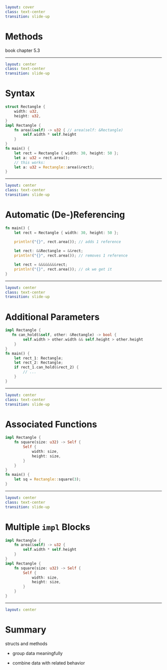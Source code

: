 ```yaml
layout: cover
class: text-center
transition: slide-up
```

# Methods

book chapter 5.3

<Nr />

---

```yaml
layout: center
class: text-center
transition: slide-up
```

# Syntax

```rust {5-9,12,14}
struct Rectangle {
    width: u32,
    height: u32,
}
impl Rectangle {
    fn area(&self) -> u32 { // area(self: &Rectangle)
        self.width * self.height
    }
}
fn main() {
    let rect = Rectangle { width: 30, height: 50 };
    let a: u32 = rect.area();
    // this works:
    let a: u32 = Rectangle::area(&rect);
}
```

<div
    style="background-color: red"
    class="h-0.8 rounded absolute top-62.5 left-72.2 w-7.5"
></div>
<div
    style="background-color: red"
    class="h-0.8 rounded absolute top-67.3 left-97 w-11"
></div>

<Nr />

---

```yaml
layout: center
class: text-center
transition: slide-up
```

# Automatic (De-)Referencing

```rust
fn main() {
    let rect = Rectangle { width: 30, height: 50 };
    
    println!("{}", rect.area()); // adds 1 reference

    let rect: &&Rectangle = &&rect;
    println!("{}", rect.area()); // removes 1 reference

    let rect = &&&&&&&&rect;
    println!("{}", rect.area()); // ok we get it
}
```

<Nr />

---

```yaml
layout: center
class: text-center
transition: slide-up
```

# Additional Parameters

```rust {2-4,7-9}
impl Rectangle {
   fn can_hold(&self, other: &Rectangle) -> bool {
        self.width > other.width && self.height > other.height
    }
}
fn main() {
    let rect_1: Rectangle;
    let rect_2: Rectangle;
    if rect_1.can_hold(&rect_2) {
        // ...
    }
}
```

<div
    style="background-color: red"
    class="h-0.8 rounded absolute top-55 left-94 w-50"
></div>
<div
    style="background-color: red"
    class="h-0.8 rounded absolute top-90 left-110 w-3"
></div>

<Nr />

---

```yaml
layout: center
class: text-center
transition: slide-up
```

# Associated Functions

```rust {2-7,10}
impl Rectangle {
    fn square(size: u32) -> Self {
        Self {
            width: size,
            height: size,
        }
    }
}
fn main() {
    let sq = Rectangle::square(3);
}
```

<div
    style="background-color: red"
    class="h-0.8 rounded absolute top-57.5 left-145 w-14"
></div>

<Nr />

---

```yaml
layout: center
class: text-center
transition: slide-up
```

# Multiple `impl` Blocks

```rust {1-2,4-7,12-13}
impl Rectangle {
    fn area(&self) -> u32 {
        self.width * self.height
    }
}
impl Rectangle {
    fn square(size: u32) -> Self {
        Self {
            width: size,
            height: size,
        }
    }
}
```

<Nr />

---

```yaml
layout: center
```

# Summary

structs and methods

- group data meaningfully

- combine data with related behavior
